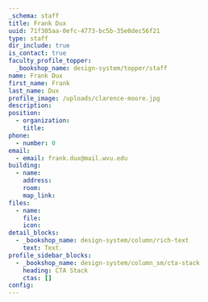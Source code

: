 ```yaml
---
_schema: staff
title: Frank Dux
uuid: 71f305aa-0efc-4773-bc5b-35e0dec56f21
type: staff
dir_include: true
is_contact: true
faculty_profile_topper:
  _bookshop_name: design-system/topper/staff
name: Frank Dux
first_name: Frank
last_name: Dux
profile_image: /uploads/clarence-moore.jpg
description:
position:
  - organization:
    title:
phone:
  - number: 0
email:
  - email: frank.dux@mail.wvu.edu
building:
  - name:
    address:
    room:
    map_link:
files:
  - name:
    file:
    icon:
detail_blocks:
  - _bookshop_name: design-system/column/rich-text
    text: Text.
profile_sidebar_blocks:
  - _bookshop_name: design-system/column_sm/cta-stack
    heading: CTA Stack
    ctas: []
config:
---
```


